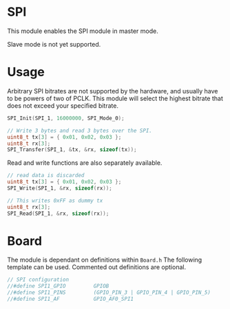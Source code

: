 # SPI
This module enables the SPI module in master mode.

Slave mode is not yet supported.

# Usage

Arbitrary SPI bitrates are not supported by the hardware, and usually have to be powers of two of PCLK. This module will select the highest bitrate that does not exceed your specified bitrate.

```c
SPI_Init(SPI_1, 16000000, SPI_Mode_0);

// Write 3 bytes and read 3 bytes over the SPI.
uint8_t tx[3] = { 0x01, 0x02, 0x03 };
uint8_t rx[3];
SPI_Transfer(SPI_1, &tx, &rx, sizeof(tx));
```

Read and write functions are also separately available.
```c
// read data is discarded
uint8_t tx[3] = { 0x01, 0x02, 0x03 };
SPI_Write(SPI_1, &rx, sizeof(rx));

// This writes 0xFF as dummy tx
uint8_t rx[3];
SPI_Read(SPI_1, &rx, sizeof(rx));
```

# Board

The module is dependant on definitions within `Board.h`
The following template can be used. Commented out definitions are optional.

```C
// SPI configuration
//#define SPI1_GPIO		    GPIOB
//#define SPI1_PINS		    (GPIO_PIN_3 | GPIO_PIN_4 | GPIO_PIN_5)
//#define SPI1_AF			GPIO_AF0_SPI1
```